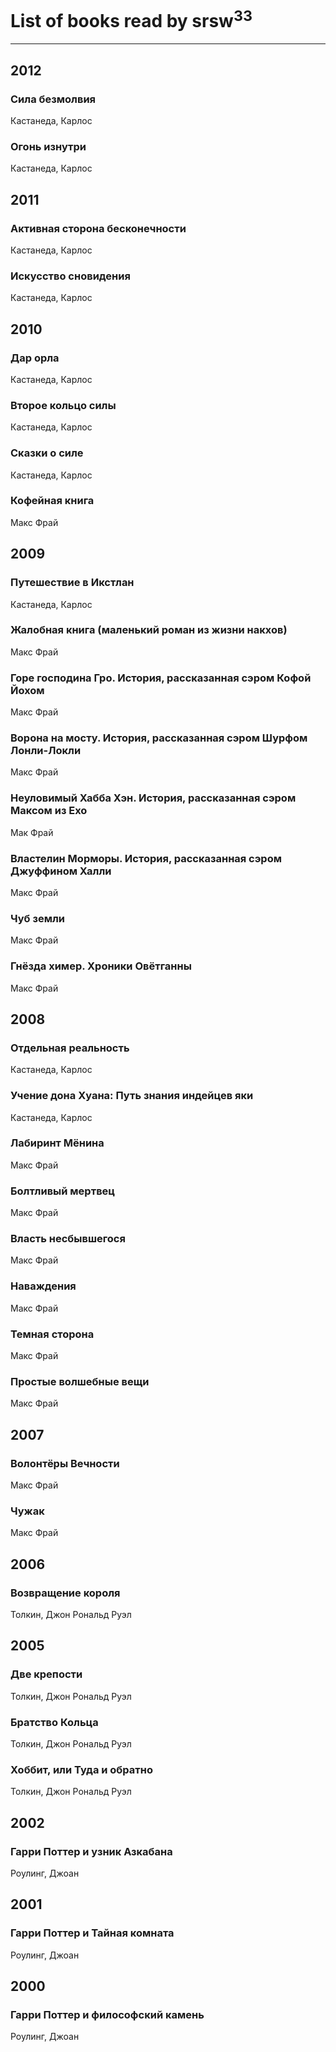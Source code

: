 # List of books read by srsw<sup>33</sup>
---

## 2012

### Сила безмолвия
Кастанеда, Карлос


### Огонь изнутри
Кастанеда, Карлос



## 2011

### Активная сторона бесконечности
Кастанеда, Карлос


### Искусство сновидения
Кастанеда, Карлос



## 2010

### Дар орла
Кастанеда, Карлос


### Второе кольцо силы
Кастанеда, Карлос


### Сказки о силе
Кастанеда, Карлос


### Кофейная книга
Макс Фрай



## 2009

### Путешествие в Икстлан
Кастанеда, Карлос


### Жалобная книга (маленький роман из жизни накхов)
Макс Фрай


### Горе господина Гро. История, рассказанная сэром Кофой Йохом
Макс Фрай


### Ворона на мосту. История, рассказанная сэром Шурфом Лонли-Локли
Макс Фрай


### Неуловимый Хабба Хэн. История, рассказанная сэром Максом из Ехо
Мак Фрай


### Властелин Морморы. История, рассказанная сэром Джуффином Халли
Макс Фрай


### Чуб земли
Макс Фрай


### Гнёзда химер. Хроники Овётганны
Макс Фрай



## 2008

### Отдельная реальность
Кастанеда, Карлос


### Учение дона Хуана: Путь знания индейцев яки
Кастанеда, Карлос


### Лабиринт Мёнина
Макс Фрай


### Болтливый мертвец
Макс Фрай


### Власть несбывшегося
Макс Фрай


### Наваждения
Макс Фрай


### Темная сторона
Макс Фрай


### Простые волшебные вещи
Макс Фрай



## 2007

### Волонтёры Вечности
Макс Фрай


### Чужак
Макс Фрай



## 2006

### Возвращение короля
Толкин, Джон Рональд Руэл



## 2005

### Две крепости
Толкин, Джон Рональд Руэл


### Братство Кольца
Толкин, Джон Рональд Руэл


### Хоббит, или Туда и обратно
Толкин, Джон Рональд Руэл



## 2002

### Гарри Поттер и узник Азкабана
Роулинг, Джоан



## 2001

### Гарри Поттер и Тайная комната
Роулинг, Джоан



## 2000

### Гарри Поттер и философский камень
Роулинг, Джоан



